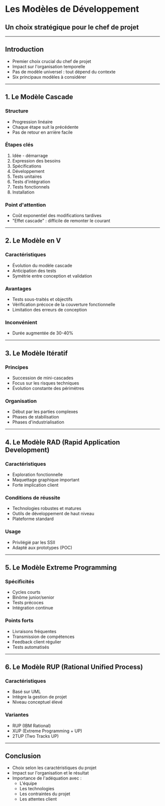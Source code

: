 # Les Modèles de Développement
## Un choix stratégique pour le chef de projet

---

## Introduction
* Premier choix crucial du chef de projet
* Impact sur l'organisation temporelle
* Pas de modèle universel : tout dépend du contexte
* Six principaux modèles à considérer

---

## 1. Le Modèle Cascade
### Structure
* Progression linéaire
* Chaque étape suit la précédente
* Pas de retour en arrière facile

### Étapes clés
1. Idée - démarrage
2. Expression des besoins
3. Spécifications
4. Développement
5. Tests unitaires
6. Tests d'intégration
7. Tests fonctionnels
8. Installation

### Point d'attention
* Coût exponentiel des modifications tardives
* "Effet cascade" : difficile de remonter le courant

---

## 2. Le Modèle en V
### Caractéristiques
* Évolution du modèle cascade
* Anticipation des tests
* Symétrie entre conception et validation

### Avantages
* Tests sous-traités et objectifs
* Vérification précoce de la couverture fonctionnelle
* Limitation des erreurs de conception

### Inconvénient
* Durée augmentée de 30-40%

---

## 3. Le Modèle Itératif
### Principes
* Succession de mini-cascades
* Focus sur les risques techniques
* Évolution constante des périmètres

### Organisation
* Début par les parties complexes
* Phases de stabilisation
* Phases d'industrialisation

---

## 4. Le Modèle RAD (Rapid Application Development)
### Caractéristiques
* Exploration fonctionnelle
* Maquettage graphique important
* Forte implication client

### Conditions de réussite
* Technologies robustes et matures
* Outils de développement de haut niveau
* Plateforme standard

### Usage
* Privilégié par les SSII
* Adapté aux prototypes (POC)

---

## 5. Le Modèle Extreme Programming
### Spécificités
* Cycles courts
* Binôme junior/senior
* Tests précoces
* Intégration continue

### Points forts
* Livraisons fréquentes
* Transmission de compétences
* Feedback client régulier
* Tests automatisés

---

## 6. Le Modèle RUP (Rational Unified Process)
### Caractéristiques
* Basé sur UML
* Intègre la gestion de projet
* Niveau conceptuel élevé

### Variantes
* RUP (IBM Rational)
* XUP (Extreme Programming + UP)
* 2TUP (Two Tracks UP)

---

## Conclusion
* Choix selon les caractéristiques du projet
* Impact sur l'organisation et le résultat
* Importance de l'adéquation avec :
    * L'équipe
    * Les technologies
    * Les contraintes du projet
    * Les attentes client
